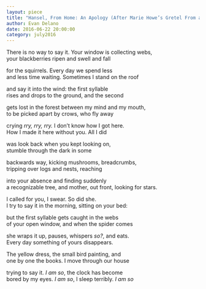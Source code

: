 ```yaml
---
layout: piece
title: "Hansel, From Home: An Apology (After Marie Howe’s Gretel From a Sudden Clearing)"
author: Evan Delano
date: 2016-06-22 20:00:00
category: july2016
---
```


There is no way to say it. Your window is collecting webs,<br>
your blackberries ripen and swell and fall

for the squirrels. Every day we spend less<br>
and less time waiting. Sometimes I stand on the roof

and say it into the wind: the first syllable<br>
rises and drops to the ground, and the second

gets lost in the forest between my mind and my mouth,<br>
to be picked apart by crows, who fly away

crying <i>rry, rry, rry.</i> I don’t know how I got here.<br>
How I made it here without you. All I did

was look back when you kept looking on,<br>
stumble through the dark in some

backwards way, kicking mushrooms, breadcrumbs,<br>
tripping over logs and nests, reaching

into your absence and finding suddenly<br>
a recognizable tree, and mother, out front, looking for stars.

I called for you, I swear. So did she.<br>
I try to say it in the morning, sitting on your bed:

but the first syllable gets caught in the webs<br>
of your open window, and when the spider comes

she wraps it up, pauses, whispers <i>so?</i>, and eats.<br>
Every day something of yours disappears.

The yellow dress, the small bird painting, and<br>
one by one the books. I move through our house

trying to say it. <i>I am so</i>, the clock has become<br>
bored by my eyes. <i>I am so</i>, I sleep terribly. <i>I am so</i>